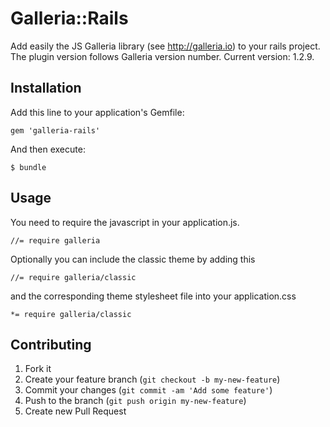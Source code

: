 # Galleria::Rails

Add easily the JS Galleria library (see http://galleria.io) to your rails
project.  
The plugin version follows Galleria version number.
Current version: 1.2.9.

## Installation

Add this line to your application's Gemfile:

    gem 'galleria-rails'

And then execute:

    $ bundle

## Usage

You need to require the javascript in your application.js.

    //= require galleria

Optionally you can include the classic theme by adding this

    //= require galleria/classic

and the corresponding theme stylesheet file into your application.css

    *= require galleria/classic

## Contributing

1. Fork it
2. Create your feature branch (`git checkout -b my-new-feature`)
3. Commit your changes (`git commit -am 'Add some feature'`)
4. Push to the branch (`git push origin my-new-feature`)
5. Create new Pull Request
